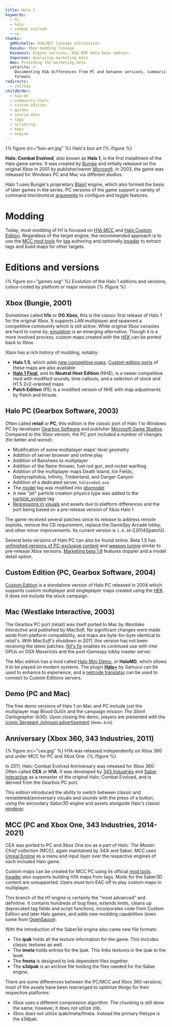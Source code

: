 ```yaml
---
title: Halo 1
keywords:
  - h1
  - halo
  - combat evolved
  - ce
thanks:
  gbMichelle: H1A/MCC lineage information
  Hasuku: Xbox modding lineage
  Kavawuvi: Engine versions, H1A BSP data base address
  Vaporeon: Analyzing marketing beta
  Neo: Providing the marketing beta
  zatarita: >-
    Documenting H1A differences from PC and between versions, summarizing new
    formats
redirects:
  - /h1/h1a
childOrder:
  - h1a-ek
  - community-tools
  - custom-edition
  - guides
  - source-data
  - tags
  - scripting
  - maps
  - engine
---
```

{% figure src="box-art.jpg" %}
Halo's box art
{% /figure %}

**Halo: Combat Evolved**, also known as **Halo 1**, is the first installment of the Halo game series. It was created by [Bungie][bungie] and initially released on the original Xbox in 2001 by publisher/owner [Microsoft][microsoft]. In 2003, the game was released for Windows PC and Mac via different studios.

Halo 1 uses Bungie's proprietary [Blam!](~blam) engine, which also formed the basis of later games in the series. PC versions of the game support a variety of command line/shortcut [arguments](~) to configure and toggle features.

# Modding
Today, most modding of H1 is focused on [H1A MCC](#mcc-pc-and-xbox-one-343-industries-2014-2021) and [Halo Custom Edition](~custom-edition). Regardless of the target engine, the recommended approach is to use the [MCC mod tools](~h1a-ek) for [tag](~general/tags) authoring and optionally [invader](~) to extract tags and build maps for other targets.

# Editions and versions

{% figure src="games.svg" %}
Evolution of the Halo 1 editions and versions, colour-coded by platform or major revision
{% /figure %}

## Xbox (Bungie, 2001)
Sometimes called **h1x** or **OG Xbox**, this is the classic first release of Halo 1 for the original Xbox. It supports LAN multiplayer and spawned a competitive community which is still active. While original Xbox consoles are hard to come by, [emulation][xemu] is an emerging alternative. Though it is a more involved process, custom maps created with the [HEK](~custom-edition#halo-editing-kit) can be ported back to Xbox.

Xbox has a rich history of modding, notably:

* **Halo 1.5**, which adds [new competitive maps][h15]. [Custom edition ports][h15-maps-ce] of these maps are also available
* [**Halo 1 Final**][h1final], and its **Neutral Host Edition** (NHE), is a newer competitive mod with modified sounds, time callouts, and a selection of stock and H1.5 2v2-oriented maps
* **Patch Edition** (PE) is a modified version of NHE with map adjustments by Patch and hirsute.

## Halo PC (Gearbox Software, 2003)
Often called **retail** or **PC**, this edition is the classic port of Halo 1 to Windows PC by developer [Gearbox Software][gearbox] and publisher [Microsoft Game Studios][microsoft]. Compared to the Xbox version, the PC port included a number of changes (for better and worse):

* Modification of some multiplayer maps' level geometry
* Addition of server browser and online play
* Addition of Banshees to multiplayer
* Addition of the flame thrower, fuel rod gun, and rocket warthog
* Addition of the multiplayer maps Death Island, Ice Fields, Gephyrophobia, Infinity, Timberland, and Danger Canyon
* Addition of a dedicated server, `haloceded.exe`
* The [model](~) tag was modified into [gbxmodel](~)
* A new "jet" particle creation physics type was added to the [particle_system](~) tag
* [Regressions in visuals](~renderer#gearbox-regressions) and assets due to platform differences and the port being based on a pre-release version of Xbox Halo 1

The game received several patches since its release to address remote exploits, remove the CD requirement, replace the GameSpy Arcade lobby, and other minor improvements. Its current version is `1.0.10` ([2014][patch]).

Several beta versions of Halo PC can also be found online. Beta 1.5 has [unfinished versions of PC-exclusive content][pc-beta-2] and [weapon tuning][pc-beta-1] similar to pre-release Xbox versions. [Marketing beta 1.8][pc-beta-3] features doppler and a model detail option.

## Custom Edition (PC, Gearbox Software, 2004)
[Custom Edition](~custom-edition) is a standalone version of Halo PC released in 2004 which supports custom multiplayer and singleplayer maps created using the [HEK](~custom-edition#halo-editing-kit). It does not include the stock campaign.

## Mac (Westlake Interactive, 2003)
The Gearbox PC port (retail) was itself ported to Mac by _Westlake Interactive_ and published by _MacSoft_. No significant changes were made aside from platform compatibility, and maps are byte-for-byte identical to retail's. With _MacSoft's_ shutdown in 2011, this version has not been receiving the latest patches. [Nil's fix][nil-fix] enables its continued use with intel GPUs on OSX Mavericks and the post-Gamespy lobby master server.

The Mac edition has a mod called [Halo Mini Demo][halomd], or **HaloMD**, which allows it to be played on modern systems. The plugin [**Halo+**][halo-plus] by Samuco can be used to enhance to experience, and a [netcode translator][halomd-bridge] can be used to connect to Custom Editions servers.

## Demo (PC and Mac)
The free demo versions of Halo 1 on Mac and PC include just the multiplayer map Blood Gulch and the campaign mission _The Silent Cartographer_ (b30). Upon closing the demo, players are presented with the [iconic Sergeant Johnson advertisement][demo-ad] (`demo.bik`).

## Anniversary (Xbox 360, 343 Industries, 2011)
{% figure src="cea.jpg" %}
H1A was released independently on Xbox 360 and under MCC for PC and Xbox One.
{% /figure %}

In 2011, Halo: Combat Evolved Anniversary was released for Xbox 360. Often called **CEA** or **H1A**. It was developed by [343 Industries][343i] and [Saber Interactive][saber] as a remaster of the original Halo: Combat Evolved, and is derived from the Gearbox PC port.

This edition introduced the ability to switch between classic and remastered/anniversary visuals and sounds with the press of a button, using the secondary _Saber3D_ engine and assets alongside Halo's classic [renderer](~).

## MCC (PC and Xbox One, 343 Industries, 2014-2021)
CEA was ported to PC and Xbox One too as a part of _Halo: The Master Chief collection_ (MCC), again maintained by 343i and Saber. MCC uses [Unreal Engine][unreal] as a menu and input layer over the respective engines of each included Halo game.

Custom maps can be created for MCC PC using its official [mod tools](~h1a-ek). [Invader](~) also supports building H1A maps from tags. Mods for the Saber3D content are unsupported. Users must turn EAC off to play custom maps in multiplayer.

This branch of the H1 engine is certainly the "most advanced" and definitive. It contains hundreds of bug fixes, extends limits, cleans up deprecated tag fields and script functions, incorporates code from Custom Edition and later Halo games, and adds new modding capabilities (even some from [OpenSauce](~)).

With the introduction of the Saber3d engine also came new file formats:

* The **ipak** holds all the texture information for the game. This includes classic textures as well.
* The **imeta** holds entries for the ipak. This links textures in the ipak to the level.
* The **fmeta** is designed to link dependent files together.
* The **s3dpak** is an archive file holding the files needed for the Saber engine.

There are some differences between the PC/MCC and Xbox 360 versions; most of the assets have been rearranged to optimize things for their respective platforms.

* Xbox uses a different compression algorithm. The chunking is still done the same; however, it does not utilize zlib.
* Xbox does not utilize ipak/imeta/fmeta. Instead the primary filetype is the s3dpak.

[gearbox]: https://en.wikipedia.org/wiki/Gearbox_Software
[bungie]: https://en.wikipedia.org/wiki/Bungie
[microsoft]: https://en.wikipedia.org/wiki/Xbox_Game_Studios
[xemu]: https://github.com/mborgerson/xemu/wiki
[pc-beta-1]: https://www.youtube.com/watch?v=fvXuoceVhpg
[pc-beta-2]: https://www.youtube.com/watch?v=qAK-rIR_st8
[pc-beta-3]: https://archive.org/details/halopcmarketingbeta
[h15]: https://www.youtube.com/watch?v=_a0R8SOIjWQ
[h15-maps-ce]: https://opencarnage.net/index.php?/topic/7455-halo-15-maps-converted-to-ce/
[h1final]: http://halo1final.com
[demo-ad]: https://www.youtube.com/watch?v=N11I-YtyLf8
[nil-fix]: https://halo-fixes.forumotion.com/t9-mac-patch-for-the-new-lobby
[halomd]: https://www.halomd.net/
[halo-plus]: https://opencarnage.net/index.php?/topic/5174-halomd-halo/
[halomd-bridge]: https://opencarnage.net/index.php?/topic/7082-misc-ce-development/&page=18#comment-83828
[saber]: https://en.wikipedia.org/wiki/Saber_Interactive
[343i]: https://en.wikipedia.org/wiki/343_Industries
[unreal]: https://en.wikipedia.org/wiki/Unreal_Engine
